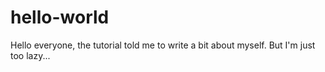 # hello-world

Hello everyone, the tutorial told me to write a bit about myself.
But I'm just too lazy...
